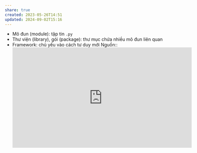 ```yaml
---
share: true
created: 2023-05-26T14:51
updated: 2024-09-02T15:16
---
```

- Mô đun (module): tập tin `.py`
- Thư viện (library), gói (package): thư mục chứa nhiều mô đun liên quan
- Framework: chủ yếu vào cách tư duy mới
Nguồn:: <iframe width="560" height="315" src="https://www.youtube.com/embed/MztLZWibctI" title="YouTube video player" frameborder="0" allow="accelerometer; autoplay; clipboard-write; encrypted-media; gyroscope; picture-in-picture; web-share" referrerpolicy="strict-origin-when-cross-origin" allowfullscreen></iframe>
